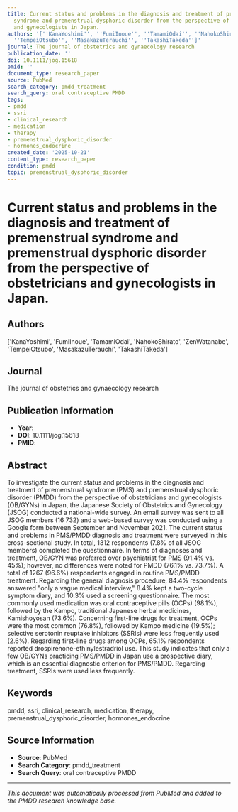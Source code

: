 ```yaml
---
title: Current status and problems in the diagnosis and treatment of premenstrual
  syndrome and premenstrual dysphoric disorder from the perspective of obstetricians
  and gynecologists in Japan.
authors: '[''KanaYoshimi'', ''FumiInoue'', ''TamamiOdai'', ''NahokoShirato'', ''ZenWatanabe'',
  ''TempeiOtsubo'', ''MasakazuTerauchi'', ''TakashiTakeda'']'
journal: The journal of obstetrics and gynaecology research
publication_date: ''
doi: 10.1111/jog.15618
pmid: ''
document_type: research_paper
source: PubMed
search_category: pmdd_treatment
search_query: oral contraceptive PMDD
tags:
- pmdd
- ssri
- clinical_research
- medication
- therapy
- premenstrual_dysphoric_disorder
- hormones_endocrine
created_date: '2025-10-21'
content_type: research_paper
condition: pmdd
topic: premenstrual_dysphoric_disorder
---
```


# Current status and problems in the diagnosis and treatment of premenstrual syndrome and premenstrual dysphoric disorder from the perspective of obstetricians and gynecologists in Japan.

## Authors
['KanaYoshimi', 'FumiInoue', 'TamamiOdai', 'NahokoShirato', 'ZenWatanabe', 'TempeiOtsubo', 'MasakazuTerauchi', 'TakashiTakeda']

## Journal
The journal of obstetrics and gynaecology research

## Publication Information
- **Year**: 
- **DOI**: 10.1111/jog.15618
- **PMID**: 

## Abstract
To investigate the current status and problems in the diagnosis and treatment of premenstrual syndrome (PMS) and premenstrual dysphoric disorder (PMDD) from the perspective of obstetricians and gynecologists (OB/GYNs) in Japan, the Japanese Society of Obstetrics and Gynecology (JSOG) conducted a national-wide survey. An email survey was sent to all JSOG members (16 732) and a web-based survey was conducted using a Google form between September and November 2021. The current status and problems in PMS/PMDD diagnosis and treatment were surveyed in this cross-sectional study. In total, 1312 respondents (7.8% of all JSOG members) completed the questionnaire. In terms of diagnoses and treatment, OB/GYN was preferred over psychiatrist for PMS (91.4% vs. 45%); however, no differences were noted for PMDD (76.1% vs. 73.7%). A total of 1267 (96.6%) respondents engaged in routine PMS/PMDD treatment. Regarding the general diagnosis procedure, 84.4% respondents answered "only a vague medical interview," 8.4% kept a two-cycle symptom diary, and 10.3% used a screening questionnaire. The most commonly used medication was oral contraceptive pills (OCPs) (98.1%), followed by the Kampo, traditional Japanese herbal medicines, Kamishoyosan (73.6%). Concerning first-line drugs for treatment, OCPs were the most common (76.8%), followed by Kampo medicine (19.5%); selective serotonin reuptake inhibitors (SSRIs) were less frequently used (2.6%). Regarding first-line drugs among OCPs, 65.1% respondents reported drospirenone-ethinylestradriol use. This study indicates that only a few OB/GYNs practicing PMS/PMDD in Japan use a prospective diary, which is an essential diagnostic criterion for PMS/PMDD. Regarding treatment, SSRIs were used less frequently.

## Keywords
pmdd, ssri, clinical_research, medication, therapy, premenstrual_dysphoric_disorder, hormones_endocrine

## Source Information
- **Source**: PubMed
- **Search Category**: pmdd_treatment
- **Search Query**: oral contraceptive PMDD

---
*This document was automatically processed from PubMed and added to the PMDD research knowledge base.*

